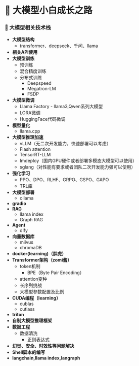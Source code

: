 # 🚀 大模型小白成长之路

### 🤖 大模型相关技术栈
- **大模型结构**
  - transformer、deepseek、千问、llama
- **相关API使用**
- **大模型训练**
  - 预训练
  - 混合精度训练
  - 分布式训练
    - Deepspeed  
    - Megatron-LM
    - FSDP
- **大模型微调**
  - Llama Factory - llama3,Qwen系列大模型
  - LORA微调
  - HuggingFace代码微调
- **模型量化**
  - llama.cpp
- **大模型推理加速**
  - vLLM（无二次开发能力，快速部署可以考虑）
  - Flash attention
  - TensorRT-LLM
  - Imdeploy（国内GPU硬件或者部署多模态大模型可以使用）
  - sglang（对性能有要求或者团队二次开发能力强可以使用）
- **强化学习**
  - PPO、DPO、RLHF、GRPO、GSPO、GAPO
  - TRL库
- **大模型部署**
  - ollama
- **gradio**
- **RAG**
  - llama index
  - Graph RAG
- **Agent**
  - dify
- **向量数据库**
  - milvus
  - chromaDB
- **docker(learning)（胖虎）**
- **Transformer架构（zomi酱）**
  - token机制
    - BPE（Byte Pair Encoding）
  - attention变种
  - 长序列挑战
  - 大模型参数配置及比例
- **CUDA编程（learning）**
  - cublas
  - cutlass
- **triton**
- **自制大模型推理框架**
- **数据工程**
  - 数据清洗
    - 正则表达式
- **幻觉、安全、时效性等问题解决**
- **Shell脚本的编写**
- **langchain,llama index,langraph**
